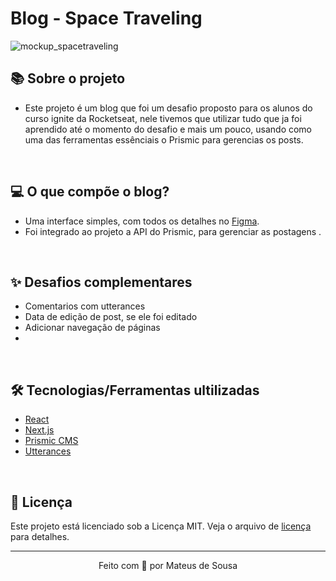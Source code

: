 # Blog - Space Traveling

![mockup_spacetraveling](https://user-images.githubusercontent.com/54694745/126853660-e0409a13-b646-4985-a946-3cba8f5b154c.png)

## 📚 Sobre o projeto

* Este projeto é um blog que foi um desafio proposto para os alunos do curso ignite da Rocketseat, nele tivemos que utilizar tudo que ja foi aprendido até o momento do desafio e mais um pouco, usando como uma das ferramentas essênciais o Prismic para gerencias os posts.

&nbsp;

## 💻 O que compõe o blog?

* Uma interface simples, com todos os detalhes no [Figma](https://www.figma.com/file/0Y26j0tf1K2WB5c1ja5hov/Desafios-M%C3%B3dulo-3-ReactJS?node-id=0%3A1).
* Foi integrado ao projeto a API do Prismic, para gerenciar as postagens .

&nbsp;

## ✨ Desafios complementares

* Comentarios com utterances
* Data de edição de post, se ele foi editado
* Adicionar navegação de páginas
* 
&nbsp;

## 🛠️ Tecnologias/Ferramentas ultilizadas

* [React](https://pt-br.reactjs.org/E)
* [Next.js](https://nextjs.org/)
* [Prismic CMS](https://prismic.io/)
* [Utterances](https://utteranc.es/)



&nbsp;

## 📝 Licença

Este projeto está licenciado sob a Licença MIT. Veja o arquivo de [licença](https://github.com/mateuso12/Desafio05-ignite-reactjs/commit/6110132d58feeb11dfcf60dc1187bfd435200eb5)  para detalhes.


---

<p align="center">Feito com 💖 por Mateus de Sousa</p>




